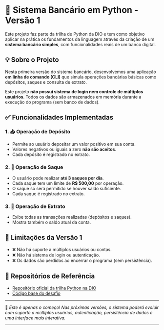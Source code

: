 # 🏦 Sistema Bancário em Python - Versão 1

Este projeto faz parte da trilha de Python da DIO e tem como objetivo aplicar na prática os fundamentos da linguagem através da criação de um **sistema bancário simples**, com funcionalidades reais de um banco digital.

## 💡 Sobre o Projeto

Nesta primeira versão do sistema bancário, desenvolvemos uma aplicação **em linha de comando (CLI)** que simula operações bancárias básicas como depósitos, saques e consulta de extrato.

Este projeto **não possui sistema de login nem controle de múltiplos usuários**. Todos os dados são armazenados em memória durante a execução do programa (sem banco de dados).

## ✅ Funcionalidades Implementadas

### 1. 📥 Operação de Depósito
- Permite ao usuário depositar um valor positivo em sua conta.
- Valores negativos ou iguais a zero **não são aceitos**.
- Cada depósito é registrado no extrato.

### 2. 💸 Operação de Saque
- O usuário pode realizar **até 3 saques por dia**.
- Cada saque tem um limite de **R$ 500,00** por operação.
- O saque só será permitido se houver saldo suficiente.
- Cada saque é registrado no extrato.

### 3. 📄 Operação de Extrato
- Exibe todas as transações realizadas (depósitos e saques).
- Mostra também o saldo atual da conta.

## 🚫 Limitações da Versão 1
- ❌ Não há suporte a múltiplos usuários ou contas.
- ❌ Não há sistema de login ou autenticação.
- ❌ Os dados são perdidos ao encerrar o programa (sem persistência).

## 🔗 Repositórios de Referência

- [Repositório oficial da trilha Python na DIO](https://github.com/digitalinnovationone/trilha-python-dio)
- [Código base do desafio](https://github.com/digitalinnovationone/trilha-python-dio/blob/main/00%20-%20Fundamentos/desafio.py)

---

📌 *Este é apenas o começo! Nas próximas versões, o sistema poderá evoluir com suporte a múltiplos usuários, autenticação, persistência de dados e uma interface mais interativa.*

---


